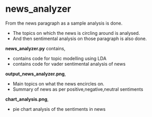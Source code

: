 # news_analyzer
From the news paragraph as a sample analysis is done.

- The topics on which the news is circling around is analysed.
- And then sentimental analysis on those paragraph is also done.

**news_analyzer.py** contains,

- contains code for topic modelling using LDA
- contains code for vader sentimental analysis of news

**output_news_analyzer.png**,

- Main topics on what the news encircles on.
- Summary of news as per positive,negative,neutral sentiments

**chart_analysis.png**,

- pie chart analysis of the sentiments in news
